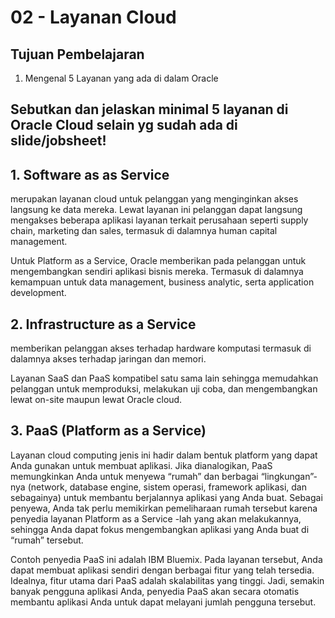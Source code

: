 # 02 - Layanan Cloud

## Tujuan Pembelajaran

1. Mengenal 5 Layanan yang ada di dalam Oracle

## Sebutkan dan jelaskan minimal 5 layanan di Oracle Cloud selain yg sudah ada di slide/jobsheet!

## 1. Software as as Service
 merupakan layanan cloud untuk pelanggan yang menginginkan akses langsung ke data mereka. Lewat layanan ini pelanggan dapat langsung mengakses beberapa aplikasi layanan terkait perusahaan seperti supply chain, marketing dan sales, termasuk di dalamnya human capital management.

Untuk Platform as a Service, Oracle memberikan pada pelanggan untuk mengembangkan sendiri aplikasi bisnis mereka. Termasuk di dalamnya kemampuan untuk data management, business analytic, serta application development.
 ## 2. Infrastructure as a Service
 memberikan pelanggan akses terhadap hardware komputasi termasuk di dalamnya akses terhadap jaringan dan memori.

Layanan SaaS dan PaaS kompatibel satu sama lain sehingga memudahkan pelanggan untuk memproduksi, melakukan uji coba, dan mengembangkan lewat on-site maupun lewat Oracle cloud.

## 3. PaaS (Platform as a Service)
Layanan cloud computing jenis ini hadir dalam bentuk platform yang dapat Anda gunakan untuk membuat aplikasi. Jika dianalogikan, PaaS memungkinkan Anda untuk menyewa “rumah” dan berbagai “lingkungan”-nya (network, database engine, sistem operasi, framework aplikasi, dan sebagainya) untuk membantu berjalannya aplikasi yang Anda buat. Sebagai penyewa, Anda tak perlu memikirkan pemeliharaan rumah tersebut karena penyedia layanan Platform as a Service -lah yang akan melakukannya, sehingga Anda dapat fokus mengembangkan aplikasi yang Anda buat di “rumah” tersebut.

Contoh penyedia PaaS ini adalah IBM Bluemix. Pada layanan tersebut, Anda dapat membuat aplikasi sendiri dengan berbagai fitur yang telah tersedia. Idealnya, fitur utama dari PaaS adalah skalabilitas yang tinggi. Jadi, semakin banyak pengguna aplikasi Anda, penyedia PaaS akan secara otomatis membantu aplikasi Anda untuk dapat melayani jumlah pengguna tersebut.
